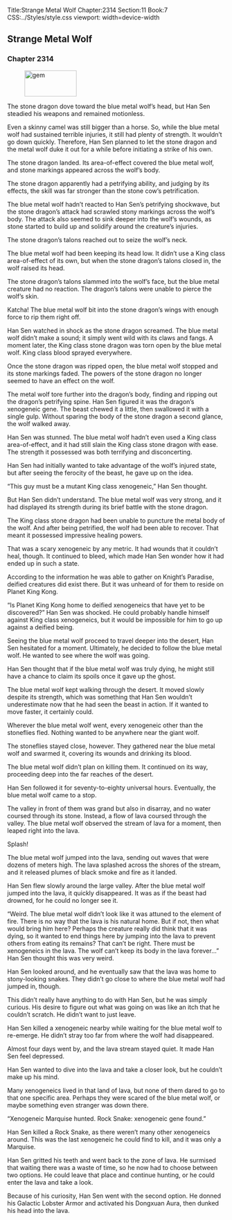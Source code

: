 Title:Strange Metal Wolf 
Chapter:2314 
Section:11 
Book:7 
CSS:../Styles/style.css 
viewport: width=device-width
  
## Strange Metal Wolf
### Chapter 2314
  
<figure>
	<img src="../Images/gem.gif" alt="gem" id="gem" width="120" height="60" />
</figure>
  

  
The stone dragon dove toward the blue metal wolf’s head, but Han Sen steadied his weapons and remained motionless.

Even a skinny camel was still bigger than a horse. So, while the blue metal wolf had sustained terrible injuries, it still had plenty of strength. It wouldn’t go down quickly. Therefore, Han Sen planned to let the stone dragon and the metal wolf duke it out for a while before initiating a strike of his own.

The stone dragon landed. Its area-of-effect covered the blue metal wolf, and stone markings appeared across the wolf’s body.

The stone dragon apparently had a petrifying ability, and judging by its effects, the skill was far stronger than the stone cow’s petrification.

The blue metal wolf hadn’t reacted to Han Sen’s petrifying shockwave, but the stone dragon’s attack had scrawled stony markings across the wolf’s body. The attack also seemed to sink deeper into the wolf’s wounds, as stone started to build up and solidify around the creature’s injuries.

The stone dragon’s talons reached out to seize the wolf’s neck.

The blue metal wolf had been keeping its head low. It didn’t use a King class area-of-effect of its own, but when the stone dragon’s talons closed in, the wolf raised its head.

The stone dragon’s talons slammed into the wolf’s face, but the blue metal creature had no reaction. The dragon’s talons were unable to pierce the wolf’s skin.

Katcha! The blue metal wolf bit into the stone dragon’s wings with enough force to rip them right off.

Han Sen watched in shock as the stone dragon screamed. The blue metal wolf didn’t make a sound; it simply went wild with its claws and fangs. A moment later, the King class stone dragon was torn open by the blue metal wolf. King class blood sprayed everywhere.

Once the stone dragon was ripped open, the blue metal wolf stopped and its stone markings faded. The powers of the stone dragon no longer seemed to have an effect on the wolf.

The metal wolf tore further into the dragon’s body, finding and ripping out the dragon’s petrifying spine. Han Sen figured it was the dragon’s xenogeneic gene. The beast chewed it a little, then swallowed it with a single gulp. Without sparing the body of the stone dragon a second glance, the wolf walked away.

Han Sen was stunned. The blue metal wolf hadn’t even used a King class area-of-effect, and it had still slain the King class stone dragon with ease. The strength it possessed was both terrifying and disconcerting.

Han Sen had initially wanted to take advantage of the wolf’s injured state, but after seeing the ferocity of the beast, he gave up on the idea.

“This guy must be a mutant King class xenogeneic,” Han Sen thought.

But Han Sen didn’t understand. The blue metal wolf was very strong, and it had displayed its strength during its brief battle with the stone dragon.

The King class stone dragon had been unable to puncture the metal body of the wolf. And after being petrified, the wolf had been able to recover. That meant it possessed impressive healing powers.

That was a scary xenogeneic by any metric. It had wounds that it couldn’t heal, though. It continued to bleed, which made Han Sen wonder how it had ended up in such a state.

According to the information he was able to gather on Knight’s Paradise, deified creatures did exist there. But it was unheard of for them to reside on Planet King Kong.

“Is Planet King Kong home to deified xenogeneics that have yet to be discovered?” Han Sen was shocked. He could probably handle himself against King class xenogeneics, but it would be impossible for him to go up against a deified being.

Seeing the blue metal wolf proceed to travel deeper into the desert, Han Sen hesitated for a moment. Ultimately, he decided to follow the blue metal wolf. He wanted to see where the wolf was going.

Han Sen thought that if the blue metal wolf was truly dying, he might still have a chance to claim its spoils once it gave up the ghost.

The blue metal wolf kept walking through the desert. It moved slowly despite its strength, which was something that Han Sen wouldn’t underestimate now that he had seen the beast in action. If it wanted to move faster, it certainly could.

Wherever the blue metal wolf went, every xenogeneic other than the stoneflies fled. Nothing wanted to be anywhere near the giant wolf.

The stoneflies stayed close, however. They gathered near the blue metal wolf and swarmed it, covering its wounds and drinking its blood.

The blue metal wolf didn’t plan on killing them. It continued on its way, proceeding deep into the far reaches of the desert.

Han Sen followed it for seventy-to-eighty universal hours. Eventually, the blue metal wolf came to a stop.

The valley in front of them was grand but also in disarray, and no water coursed through its stone. Instead, a flow of lava coursed through the valley. The blue metal wolf observed the stream of lava for a moment, then leaped right into the lava.

Splash!

The blue metal wolf jumped into the lava, sending out waves that were dozens of meters high. The lava splashed across the shores of the stream, and it released plumes of black smoke and fire as it landed.

Han Sen flew slowly around the large valley. After the blue metal wolf jumped into the lava, it quickly disappeared. It was as if the beast had drowned, for he could no longer see it.

“Weird. The blue metal wolf didn’t look like it was attuned to the element of fire. There is no way that the lava is his natural home. But if not, then what would bring him here? Perhaps the creature really did think that it was dying, so it wanted to end things here by jumping into the lava to prevent others from eating its remains? That can’t be right. There must be xenogeneics in the lava. The wolf can’t keep its body in the lava forever…” Han Sen thought this was very weird.

Han Sen looked around, and he eventually saw that the lava was home to stony-looking snakes. They didn’t go close to where the blue metal wolf had jumped in, though.

This didn’t really have anything to do with Han Sen, but he was simply curious. His desire to figure out what was going on was like an itch that he couldn’t scratch. He didn’t want to just leave.

Han Sen killed a xenogeneic nearby while waiting for the blue metal wolf to re-emerge. He didn’t stray too far from where the wolf had disappeared.

Almost four days went by, and the lava stream stayed quiet. It made Han Sen feel depressed.

Han Sen wanted to dive into the lava and take a closer look, but he couldn’t make up his mind.

Many xenogeneics lived in that land of lava, but none of them dared to go to that one specific area. Perhaps they were scared of the blue metal wolf, or maybe something even stranger was down there.

“Xenogeneic Marquise hunted. Rock Snake: xenogeneic gene found.”

Han Sen killed a Rock Snake, as there weren’t many other xenogeneics around. This was the last xenogeneic he could find to kill, and it was only a Marquise.

Han Sen gritted his teeth and went back to the zone of lava. He surmised that waiting there was a waste of time, so he now had to choose between two options. He could leave that place and continue hunting, or he could enter the lava and take a look.

Because of his curiosity, Han Sen went with the second option. He donned his Galactic Lobster Armor and activated his Dongxuan Aura, then dunked his head into the lava.